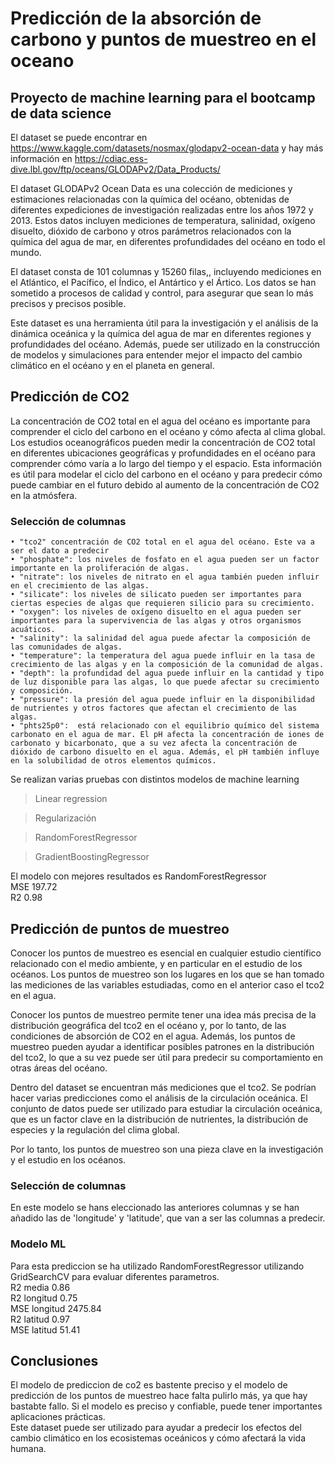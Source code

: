 # Predicción de la absorción de carbono  y puntos de muestreo en el oceano
## Proyecto de machine learning para el bootcamp de data science

El dataset se puede encontrar en https://www.kaggle.com/datasets/nosmax/glodapv2-ocean-data y hay más información en https://cdiac.ess-dive.lbl.gov/ftp/oceans/GLODAPv2/Data_Products/

El dataset GLODAPv2 Ocean Data es una colección de mediciones y estimaciones relacionadas con la química del océano, obtenidas de diferentes expediciones de investigación realizadas entre los años 1972 y 2013. Estos datos incluyen mediciones de temperatura, salinidad, oxígeno disuelto, dióxido de carbono y otros parámetros relacionados con la química del agua de mar, en diferentes profundidades del océano en todo el mundo.

El dataset consta de 101 columnas y 15260 filas,, incluyendo mediciones en el Atlántico, el Pacífico, el Índico, el Antártico y el Ártico. Los datos se han sometido a procesos de calidad y control, para asegurar que sean lo más precisos y precisos posible.

Este dataset es una herramienta útil para la investigación y el análisis de la dinámica oceánica y la química del agua de mar en diferentes regiones y profundidades del océano. Además, puede ser utilizado en la construcción de modelos y simulaciones para entender mejor el impacto del cambio climático en el océano y en el planeta en general.

## Predicción de CO2 
La concentración de CO2 total en el agua del océano es importante para comprender el ciclo del carbono en el océano y cómo afecta al clima global. Los estudios oceanográficos pueden medir la concentración de CO2 total en diferentes ubicaciones geográficas y profundidades en el océano para comprender cómo varía a lo largo del tiempo y el espacio. Esta información es útil para modelar el ciclo del carbono en el océano y para predecir cómo puede cambiar en el futuro debido al aumento de la concentración de CO2 en la atmósfera.

### Selección de columnas
    • "tco2" concentración de CO2 total en el agua del océano. Este va a ser el dato a predecir
    • "phosphate": los niveles de fosfato en el agua pueden ser un factor importante en la proliferación de algas.
    • "nitrate": los niveles de nitrato en el agua también pueden influir en el crecimiento de las algas.
    • "silicate": los niveles de silicato pueden ser importantes para ciertas especies de algas que requieren silicio para su crecimiento.
    • "oxygen": los niveles de oxígeno disuelto en el agua pueden ser importantes para la supervivencia de las algas y otros organismos acuáticos.
    • "salinity": la salinidad del agua puede afectar la composición de las comunidades de algas.
    • "temperature": la temperatura del agua puede influir en la tasa de crecimiento de las algas y en la composición de la comunidad de algas.
    • "depth": la profundidad del agua puede influir en la cantidad y tipo de luz disponible para las algas, lo que puede afectar su crecimiento y composición.
    • "pressure": la presión del agua puede influir en la disponibilidad de nutrientes y otros factores que afectan el crecimiento de las algas.
    • "phts25p0":  está relacionado con el equilibrio químico del sistema carbonato en el agua de mar. El pH afecta la concentración de iones de carbonato y bicarbonato, que a su vez afecta la concentración de dióxido de carbono disuelto en el agua. Además, el pH también influye en la solubilidad de otros elementos químicos.

Se realizan varias pruebas con distintos modelos de machine learning
> Linear regression

> Regularización

> RandomForestRegressor

> GradientBoostingRegressor

El modelo con mejores resultados es RandomForestRegressor\
MSE 197.72\
R2 0.98

## Predicción de puntos de muestreo

Conocer los puntos de muestreo es esencial en cualquier estudio científico relacionado con el medio ambiente, y en particular en el estudio de los océanos. Los puntos de muestreo son los lugares en los que se han tomado las mediciones de las variables estudiadas, como en el anterior caso el tco2 en el agua.

Conocer los puntos de muestreo permite tener una idea más precisa de la distribución geográfica del tco2 en el océano y, por lo tanto, de las condiciones de absorción de CO2 en el agua. Además, los puntos de muestreo pueden ayudar a identificar posibles patrones en la distribución del tco2, lo que a su vez puede ser útil para predecir su comportamiento en otras áreas del océano.

Dentro del dataset se encuentran más mediciones que el tco2. Se podrían hacer varias predicciones como el análisis de la circulación oceánica. El conjunto de datos puede ser utilizado para estudiar la circulación oceánica, que es un factor clave en la distribución de nutrientes, la distribución de especies y la regulación del clima global.

Por lo tanto, los puntos de muestreo son una pieza clave en la investigación y el estudio en los océanos.

### Selección de columnas
En este modelo se hans eleccionado las anteriores columnas y se han añadido las de 'longitude' y 'latitude', que van a ser las columnas a predecir.

### Modelo ML
Para esta prediccion se ha utilizado RandomForestRegressor utilizando GridSearchCV para evaluar diferentes parametros.\
R2 media 0.86\
R2 longitud 0.75\
MSE longitud 2475.84\
R2 latitud 0.97\
MSE latitud 51.41

## Conclusiones
El modelo de prediccion de co2 es bastente preciso y el modelo de predicción de los puntos de muestreo hace falta pulirlo más, ya que hay bastabte fallo.
Si el modelo es preciso y confiable, puede tener importantes aplicaciones prácticas.  
Este dataset puede ser utilizado para ayudar a predecir los efectos del cambio climático en los ecosistemas oceánicos y cómo afectará la vida humana.
